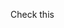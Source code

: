 Check this

<!-- A graph diagram representing the network of connections of the [Kenneth Rainin Foundation](https://krfoundation.org/).

<iframe width="560" height="315" src="https://www.youtube.com/embed/y7DxbW9nwmo" frameborder="0" allow="accelerometer; autoplay; clipboard-write; encrypted-media; gyroscope; picture-in-picture" allowfullscreen></iframe> -->
